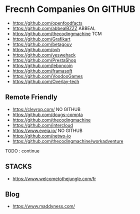 # Frecnh Companies On GITHUB
- https://github.com/openfoodfacts
- https://github.com/abbealBZZZ ABBEAL
- https://github.com/thecodingmachine TCM
- https://github.com/Grafikart
- https://github.com/betagouv
- https://github.com/ovh
- https://github.com/yeswehack
- https://github.com/PrestaShop
- https://github.com/leboncoin
- https://github.com/framasoft
- https://github.com/VoodooGames
- https://github.com/Overlay-tech

## Remote Friendly

- https://cleyrop.com/ NO GITHUB
- https://github.com/dougs-compta
- https://github.com/thecodingmachine
- https://github.com/intercloud
- https://www.eveia.io/ NO GITHUB
- https://github.com/netwo-io
- https://github.com/thecodingmachine/workadventure

TODO : continue

## STACKS
- https://www.welcometothejungle.com/fr

## Blog
- https://www.maddyness.com/
